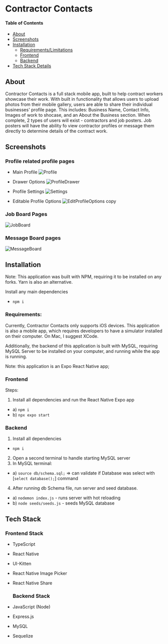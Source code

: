 # Contractor Contacts

#### Table of Contents

- [About](#About)
- [Screenshots](#Screenshots)
- [Installation](#About)
  - [Requirements/Limitations](#Requirements)
  - [Frontend](#Frontend)
  - [Backend](#Backend)
- [Tech Stack Details](#About)

## About

Contractor Contacts is a full stack mobile app, built to help contract workers showcase their work. With built in functionality that allows users to upload photos from their mobile gallery, users are able to share their individual businesses' profile page. This includes: Business Name, Contact Info, Images of work to shocase, and an About the Business section. When complete, 2 types of users will exist - contractors and job posters. Job posters will have the ability fo view contractor profiles or message them directly to determine details of the contract work.





## Screenshots



### Profile related profile pages 
- Main Profile
![Profile](https://github.com/bdejene19/GetTradedReactNative/assets/67334768/3f381298-f338-430c-8622-29b4b8ef7337)

- Drawer Options
![ProfileDrawer](https://github.com/bdejene19/GetTradedReactNative/assets/67334768/8526f3d6-7975-44ab-8a30-25af5c324680)

- Profile Settings
![Settings](https://github.com/bdejene19/GetTradedReactNative/assets/67334768/cd96d949-fb24-46b2-96da-692bdf8b87c5)

- Editable Profile Options
![EditProfileOptions copy](https://github.com/bdejene19/GetTradedReactNative/assets/67334768/5d333c33-a7fe-4ade-8d5b-b5fe593af024)

### Job Board Pages
![JobBoard](https://github.com/bdejene19/GetTradedReactNative/assets/67334768/85d1b608-18dc-4920-83ff-a05694c48e97)

### Message Board pages
![MessageBoard](https://github.com/bdejene19/GetTradedReactNative/assets/67334768/88d09b81-ab3a-4fb7-afa2-35d046f6b73b)




## Installation

Note: This application was built with NPM, requiring it to be installed on any forks. Yarn is also an alternative.

Install any main dependencies

- `npm i`

### Requirements:
Currently, Contractor Contacts only supports iOS devices. This application is also a mobile app, which requires developers to have a simulator installed on their computer. On Mac, I suggest XCode.

Additionally, the backend of this application is built with MySQL, requiring MySQL Server to be installed on your computer, and running while the app is running.

Note: this application is an Expo React Native app;

### Frontend

Steps:

1. Install all dependencies and run the React Native Expo app

- a) `npm i`
- b) `npx expo start`

### Backend

1. Install all dependencies

- `npm i`

2. Open a second terminal to handle starting MySQL server
3. In MySQL terminal:

- a) `source db/schema.sql;` => can validate if Database was select with [`select database();`] command

4. After running db Schema file, run server and seed database.

- a) `nodemon index.js` - runs server with hot reloading
- b) `node seeds/seeds.js` - seeds MySQL database

## Tech Stack

### Frontend Stack

- TypeScript
- React Native
- UI-Kitten
- React Native Image Picker
- React Native Share

  ### Backend Stack

- JavaScript (Node)
- Express.js
- MySQL
- Sequelize
